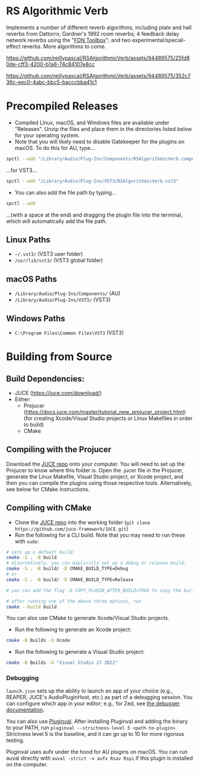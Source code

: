 # RS Algorithmic Verb

Implements a number of different reverb algorithms, including plate and hall reverbs from Dattorro; Gardner's 1992 room reverbs; 4 feedback delay network reverbs using the "[FDN Toolbox](https://www.researchgate.net/publication/344467473_FDNTB_The_Feedback_Delay_Network_Toolbox)"; and two experimental/special-effect reverbs. More algorithms to come.

<!-- ![Plugin interface for a reverb plugin, with two rows of knobs; 1 larger knob for decay time; and a dropdown to select reverb algorithm in the bottom right. There is a desaturated magenta rounded rectangle around the knob area.](https://github.com/reillypascal/RSAlgorithmicVerb/assets/94489575/fd7959eb-73e9-4335-b7dd-5f516fd45e06) -->

https://github.com/reillypascal/RSAlgorithmicVerb/assets/94489575/25fd80de-cff3-4200-b1a6-74c84107e8cc

https://github.com/reillypascal/RSAlgorithmicVerb/assets/94489575/352c736c-eec0-4abc-bbc5-bacccbba41c1

<!-- https://github.com/reillypascal/RSAlgorithmicVerb/assets/94489575/a4c77f4b-dfc9-4437-9d90-56dca72af94c -->

# Precompiled Releases
- Compiled Linux, macOS, and Windows files are available under "Releases". Unzip the files and place them in the directories listed below for your operating system.
- Note that you will likely need to disable Gatekeeper for the plugins on macOS. To do this for AU, type...
```sh
spctl --add "/Library/Audio/Plug-Ins/Components/RSAlgorithmicVerb.component"
```

...for VST3...
```sh
spctl --add "/Library/Audio/Plug-Ins/VST3/RSAlgorithmicVerb.vst3"
```

<!--...or for AAX...
```sh
spctl --add "/Library/Application Support/Avid/Audio/Plug-Ins/RSAlgorithmicVerb.aaxplugin"
``` -->

- You can also add the file path by typing...
```sh
spctl --add 
```

...(with a space at the end) and dragging the plugin file into the terminal, which will automatically add the file path.

## Linux Paths
- `~/.vst3/` (VST3 user folder)
- `/usr/lib/vst3/` (VST3 global folder)
<!--- `/usr/local/lib/vst3/` (VST3 global folder—lower priority)-->

## macOS Paths
- `/Library/Audio/Plug-Ins/Components/` (AU)
- `/Library/Audio/Plug-Ins/VST3/` (VST3)
<!--	- `/Library/Application Support/Avid/Audio/Plug-Ins` (AAX) -->

## Windows Paths
- `C:\Program Files\Common Files\VST3` (VST3)
<!-- - C:\Program Files\Common Files\Avid\Audio\Plug-Ins (AAX) -->

# Building from Source

## Build Dependencies:
- JUCE (https://juce.com/download/)
- Either:
  - Projucer (https://docs.juce.com/master/tutorial_new_projucer_project.html) (for creating Xcode/Visual Studio projects or Linux Makefiles in order to build)
  - CMake

## Compiling with the Projucer
Download the [JUCE repo](https://github.com/juce-framework/JUCE) onto your computer. You will need to set up the Projucer to know where this folder is. Open the .jucer file in the Projucer, generate the Linux Makefile, Visual Studio project, or Xcode project, and then you can compile the plugins using those respective tools. Alternatively, see below for CMake instructions.

## Compiling with CMake
- Clone the [JUCE repo](https://github.com/juce-framework/JUCE) into the working folder (`git clone https://github.com/juce-framework/JUCE.git`)
- Run the following for a CLI build. Note that you may need to run these with `sudo`:
```sh
# sets up a default build:
cmake -S . -B build
# alternatively, you can explicitly set up a debug or release build:
cmake -S . -B build/ -D CMAKE_BUILD_TYPE=Debug
# or
cmake -S . -B build/ -D CMAKE_BUILD_TYPE=Release

# you can add the flag -D COPY_PLUGIN_AFTER_BUILD=TRUE to copy the built files to the default location on macOS

# after running one of the above three options, run
cmake --build build
```

You can also use CMake to generate Xcode/Visual Studio projects.
- Run the following to generate an Xcode project:
```sh
cmake -B Builds -G Xcode
```
- Run the following to generate a Visual Studio project:
```sh
cmake -B Builds -G "Visual Studio 17 2022"
```

### Debugging
`launch.json` sets up the ability to launch an app of your choice (e.g., REAPER, JUCE's AudioPluginHost, etc.) as part of a debugging session. You can configure which app in your editor; e.g., for Zed, see [the debugger documentation](https://zed.dev/docs/debugger#configuration).

You can also use [Pluginval](https://github.com/Tracktion/pluginval). After installing Pluginval and adding the binary to your PATH, run `pluginval --strictness-level 5 <path-to-plugin>`. Strictness level 5 is the baseline, and it can go up to 10 for more rigorous testing.

Pluginval uses aufx under the hood for AU plugins on macOS. You can run auval directly with `auval -strict -v aufx Rsav Rspi` if this plugin is installed on the computer.
